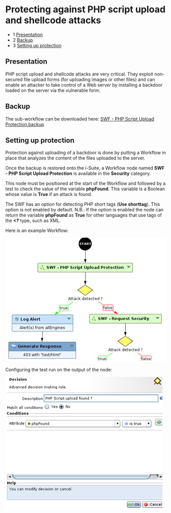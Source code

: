Protecting against PHP script upload and shellcode attacks
==========================================================

* 1 [Presentation](#presentation)
* 2 [Backup](#backup)
* 3 [Setting up protection](#setting-up-protection)

Presentation
------------

PHP script upload and shellcode attacks are very critical. They exploit non-secured file upload forms (for uploading images or other files) and can enable an attacker to take control of a Web server by installing a backdoor loaded on the server via the vulnerable form.

Backup
------

The sub-workflow can be downloaded here: [SWF - PHP Script Upload Protection.backup](./backup/SWF%20-%20PHP%20Script%20Upload%20Protection.backup)

Setting up protection
---------------------

Protection against uploading of a backdoor is done by putting a Workflow in place that analyzes the content of the files uploaded to the server.

Once the backup is restored onto the i-Suite, a Workflow node named **SWF - PHP Script Upload Protection** is available in the **Security** category.

This node must be positioned at the start of the Workflow and followed by a test to check the value of the variable **phpFound**. This variable is a Boolean whose value is **True** if an attack is found.

The SWF has an option for detecting PHP short tags (**Use shorttag**). This option is not enabled by default. N.B.: If the option is enabled the node can return the variable **phpFound** as **True** for other languages that use tags of the **<?** type, such as XML.

Here is an example Workflow:

![](./attachments/SWF-PHP-Script-Upload-Workflow.png)

Configuring the test run on the output of the node:

![](./attachments/Boolean-phpfound.png)


